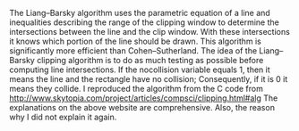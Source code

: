 The Liang–Barsky algorithm uses the parametric equation of a line and inequalities describing the range of the clipping window to determine the intersections between the line and the clip window. With these intersections it knows which portion of the line should be drawn. This algorithm is significantly more efficient than Cohen–Sutherland. The idea of the Liang–Barsky clipping algorithm is to do as much testing as possible before computing line intersections.
If the nocollision variable equals 1, then it means the line and the rectangle have no collision; Consequently, if it is 0 it means they collide.
I reproduced the algorithm from the C code from http://www.skytopia.com/project/articles/compsci/clipping.html#alg 
The explanations on the above website are comprehensive. Also, the reason why I did not explain it again.
